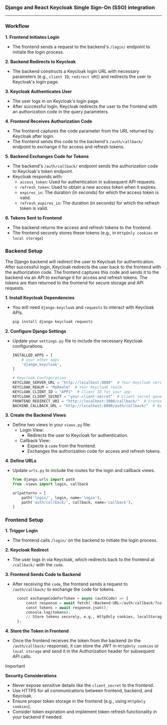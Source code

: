 ### **Django and React Keycloak Single Sign-On (SSO) integration**
---

### **Workflow**

**1. Frontend Initiates Login**
- The frontend sends a request to the backend's `/login/` endpoint to initiate the login process.

**2. Backend Redirects to Keycloak**
- The backend constructs a Keycloak login URL with necessary parameters (e.g., `client ID`, `redirect URI`) and redirects the user to Keycloak's login page.

**3. Keycloak Authenticates User**
- The user logs in on Keycloak's login page.
- After successful login, Keycloak redirects the user to the frontend with an authorization code in the query parameters.

**4. Frontend Receives Authorization Code**
- The frontend captures the code parameter from the URL returned by Keycloak after login.
- The frontend sends this code to the backend's `/auth/callback/` endpoint to exchange it for access and refresh tokens.

**5. Backend Exchanges Code for Tokens**
- The backend's `/auth/callback/` endpoint sends the authorization code to Keycloak's token endpoint.
- Keycloak responds with:
  - `access_token`: Used for authentication in subsequent API requests.
  - `refresh_token`: Used to obtain a new access token when it expires.
  - `expires_in`: The duration (in seconds) for which the access token is valid.
  - `refresh_expires_in`: The duration (in seconds) for which the refresh token is valid.

**6. Tokens Sent to Frontend**
- The backend returns the access and refresh tokens to the frontend.
- The frontend securely stores these tokens (e.g., in `HttpOnly cookies` or `local storage`)

### **Backend Setup**

The Django backend will redirect the user to Keycloak for authentication. After successful login, Keycloak redirects the user back to the frontend with the authorization code. The frontend captures this code and sends it to the backend via an API to exchange it for access and refresh tokens. The tokens are then returned to the frontend for secure storage and API requests.

**1. Install Keycloak Dependencies**
- You will need `django-keycloak` and `requests` to interact with Keycloak APIs.

  ```python
  pip install django-keycloak requests
  ```

**2. Configure Django Settings**
- Update your `settings.py` file to include the necessary Keycloak configurations.
  
  ```python
  INSTALLED_APPS = [
      # your other apps
      'django_keycloak',
  ]

  # Keycloak Configuration
  KEYCLOAK_SERVER_URL = "http://localhost:8080"  # Your Keycloak server URL
  KEYCLOAK_REALM = "MyRealm"  # Your Keycloak realm
  KEYCLOAK_CLIENT_ID = "APP1"  # Client ID for your app
  KEYCLOAK_CLIENT_SECRET = "your-client-secret"  # Client secret generated in Keycloak
  FRONTEND_REDIRECT_URI = "http://localhost:3000/callback/"  # Frontend URL for Keycloak redirect
  BACKEND_CALLBACK_URL = "http://localhost:8000/auth/callback/"  # Backend URL for exchanging the code
  ```

**3. Create the Backend Views**
- Define two views in your `views.py` file:
  - Login View:
    - Redirects the user to Keycloak for authentication.
  - Callback View:
    - Expects a `code` from the frontend.
    - Exchanges the authorization code for access and refresh tokens.

**4. Define URLs**
- Update `urls.py` to include the routes for the login and callback views.

  ```python
  from django.urls import path
  from .views import login, callback
  
  urlpatterns = [
      path('login/', login, name='login'),
      path('auth/callback/', callback, name='callback'),
  ]
  ```

### **Frontend Setup**

**1. Trigger Login**
- The frontend calls `/login/` on the backend to initiate the login process.

**2. Keycloak Redirect**
- The user logs in via Keycloak, which redirects back to the frontend at `/callback/` with the `code`.

**3. Frontend Sends Code to Backend**
- After receiving the `code`, the frontend sends a request to `/auth/callback/` to exchange the code for tokens.
  
  ```python
	const exchangeCodeForToken = async (authCode) => {
	    const response = await fetch(`<Backend-URL>/auth/callback/?code=${authCode}`);
	    const tokens = await response.json();
	    console.log(tokens);
	    // Store tokens securely, e.g., HttpOnly cookies, localStorage, etc.
	};
  ```

**4. Store the Token in Frontend**
- Once the frontend receives the token from the backend (in the `/auth/callback/` response), it can store the JWT in `HttpOnly cookies` or `local storage` and send it in the Authorization header for subsequent API calls.

> [!IMPORTANT]
> **Security Considerations**
> - Never expose sensitive details like the `client_secret` to the frontend.
> - Use HTTPS for all communications between frontend, backend, and Keycloak.
> - Ensure proper token storage in the frontend (e.g., using `HttpOnly cookies`).
> - Consider token expiration and implement token refresh functionality in your backend if needed.
